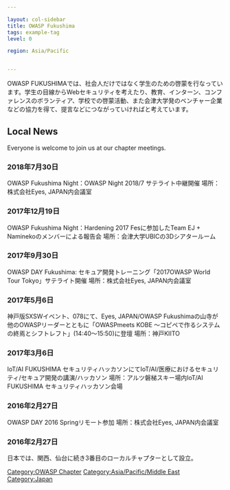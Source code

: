```yaml
---

layout: col-sidebar
title: OWASP Fukushima
tags: example-tag
level: 0

region: Asia/Pacific


---
```

OWASP
FUKUSHIMAでは、社会人だけではなく学生のための啓蒙を行なっています。学生の目線からWebセキュリティを考えたり、教育、インターン、コンファレンスのボランティア、学校での啓蒙活動、また会津大学発のベンチャー企業などの協力を得て、提言などにつながっていければと考えています。

## Local News

Everyone is welcome to join us at our chapter meetings.

### 2018年7月30日

OWASP Fukushima Night：OWASP Night 2018/7 サテライト中継開催 場所：株式会社Eyes,
JAPAN内会議室

### 2017年12月19日

OWASP Fukushima Night：Hardening 2017 Fesに参加したTeam EJ +
Naminekoのメンバーによる報告会 場所：会津大学UBICの3Dシアタールーム

### 2017年9月30日

OWASP DAY Fukushima: セキュア開発トレーニング「2017OWASP World Tour Tokyo」サテライト開催
場所：株式会社Eyes, JAPAN内会議室

### 2017年5月6日

神戸版SXSWイベント、078にて、Eyes, JAPAN/OWASP
Fukushimaの山寺が他のOWASPリーダーとともに「OWASPmeets
KOBE ～コピペで作るシステムの終焉とシフトレフト」(14:40〜15:50)に登壇 場所：神戸KIITO

### 2017年3月6日

IoT/AI FUKUSHIMA セキュリティハッカソンにてIoT/AI/医療におけるセキュリティ/セキュア開発の講演/ハッカソン
場所：アルツ磐梯スキー場内IoT/AI FUKUSHIMA セキュリティハッカソン会場

### 2016年2月27日

OWASP DAY 2016 Springリモート参加 場所：株式会社Eyes, JAPAN内会議室

### 2016年2月27日

日本では、関西、仙台に続き3番目のローカルチャプターとして設立。

[Category:OWASP Chapter](Category:OWASP_Chapter "wikilink")
[Category:Asia/Pacific/Middle
East](Category:Asia/Pacific/Middle_East "wikilink")
[Category:Japan](Category:Japan "wikilink")
